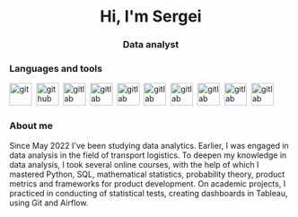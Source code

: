 <div id="header" align="center">
	<h1>Hi, I'm Sergei</h1>
	<h3>Data analyst</h3>
</div>

### Languages and tools

<img src="https://cdn.jsdelivr.net/gh/devicons/devicon/icons/git/git-plain-wordmark.svg" title="git" width="40" height="40"/>&nbsp;
<img src="https://cdn.jsdelivr.net/gh/devicons/devicon/icons/github/github-original-wordmark.svg" title="github" width="40" height="40"/>&nbsp;
<img src="https://cdn.jsdelivr.net/gh/devicons/devicon/icons/gitlab/gitlab-original.svg" title="gitlab" width="40" height="40"/>&nbsp;
<img src="https://cdn.jsdelivr.net/gh/devicons/devicon/icons/jupyter/jupyter-original-wordmark.svg" title="gitlab" width="40" height="40"/>&nbsp;
<img src="https://cdn.jsdelivr.net/gh/devicons/devicon/icons/numpy/numpy-original.svg" title="gitlab" width="40" height="40"/>&nbsp;
<img src="https://cdn.jsdelivr.net/gh/devicons/devicon/icons/pandas/pandas-original-wordmark.svg" title="gitlab" width="40" height="40"/>&nbsp;
<img src="https://cdn.jsdelivr.net/gh/devicons/devicon/icons/postgresql/postgresql-plain-wordmark.svg" title="gitlab" width="40" height="40"/>&nbsp;
<img src="https://cdn.jsdelivr.net/gh/devicons/devicon/icons/python/python-original-wordmark.svg" title="gitlab" width="40" height="40"/>&nbsp;
<img src="https://cdn.jsdelivr.net/gh/devicons/devicon/icons/anaconda/anaconda-original.svg" title="gitlab" width="40" height="40"/>&nbsp;
<img src="C:\Users\User\Downloads\sql.jpg" title="gitlab" width="40" height="40"/>&nbsp;


### About me

Since May 2022 I've been studying data analytics. Earlier, I was engaged in data analysis in the field of transport logistics.
To deepen my knowledge in data analysis, I took several online courses, with the help of which I mastered Python, SQL, mathematical statistics, probability theory, product metrics and frameworks for product development. On academic projects, I practiced in conducting of statistical tests, creating dashboards in Tableau, using Git and Airflow.

